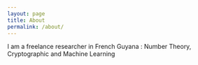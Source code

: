 ```yaml
---
layout: page
title: About
permalink: /about/
---
```

I am a freelance researcher in French Guyana : Number Theory, Cryptographic and Machine Learning
